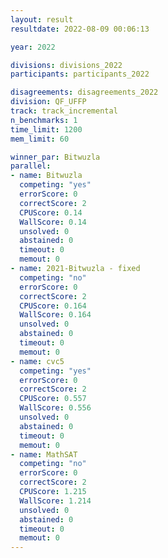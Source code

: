 ```yaml
---
layout: result
resultdate: 2022-08-09 00:06:13

year: 2022

divisions: divisions_2022
participants: participants_2022

disagreements: disagreements_2022
division: QF_UFFP
track: track_incremental
n_benchmarks: 1
time_limit: 1200
mem_limit: 60

winner_par: Bitwuzla
parallel:
- name: Bitwuzla
  competing: "yes"
  errorScore: 0
  correctScore: 2
  CPUScore: 0.14
  WallScore: 0.14
  unsolved: 0
  abstained: 0
  timeout: 0
  memout: 0
- name: 2021-Bitwuzla - fixed
  competing: "no"
  errorScore: 0
  correctScore: 2
  CPUScore: 0.164
  WallScore: 0.164
  unsolved: 0
  abstained: 0
  timeout: 0
  memout: 0
- name: cvc5
  competing: "yes"
  errorScore: 0
  correctScore: 2
  CPUScore: 0.557
  WallScore: 0.556
  unsolved: 0
  abstained: 0
  timeout: 0
  memout: 0
- name: MathSAT
  competing: "no"
  errorScore: 0
  correctScore: 2
  CPUScore: 1.215
  WallScore: 1.214
  unsolved: 0
  abstained: 0
  timeout: 0
  memout: 0
---
```

